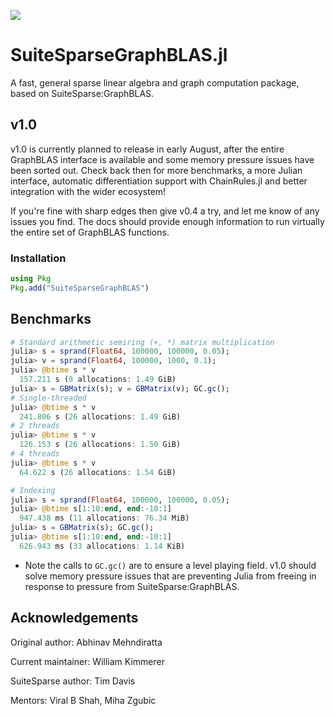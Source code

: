 [![](https://img.shields.io/badge/docs-dev-blue.svg)](https://juliasparse.github.io/SuiteSparseGraphBLAS.jl/dev/)

# SuiteSparseGraphBLAS.jl
A fast, general sparse linear algebra and graph computation package, based on SuiteSparse:GraphBLAS.

## v1.0
v1.0 is currently planned to release in early August, after the entire GraphBLAS interface is available and some memory pressure issues have been sorted out. Check back then for more benchmarks, a more Julian interface, automatic differentiation support with ChainRules.jl and better integration with the wider ecosystem!

If you're fine with sharp edges then give v0.4 a try, and let me know of any issues you find.
The docs should provide enough information to run virtually the entire set of GraphBLAS functions.

### Installation
```julia
using Pkg
Pkg.add("SuiteSparseGraphBLAS")
```

## Benchmarks

```julia
# Standard arithmetic semiring (+, *) matrix multiplication
julia> s = sprand(Float64, 100000, 100000, 0.05);
julia> v = sprand(Float64, 100000, 1000, 0.1);
julia> @btime s * v
  157.211 s (8 allocations: 1.49 GiB)
julia> s = GBMatrix(s); v = GBMatrix(v); GC.gc();
# Single-threaded
julia> @btime s * v
  241.806 s (26 allocations: 1.49 GiB)
# 2 threads
julia> @btime s * v
  126.153 s (26 allocations: 1.50 GiB)
# 4 threads
julia> @btime s * v
  64.622 s (26 allocations: 1.54 GiB)

# Indexing
julia> s = sprand(Float64, 100000, 100000, 0.05);
julia> @btime s[1:10:end, end:-10:1]
  947.438 ms (11 allocations: 76.34 MiB)
julia> s = GBMatrix(s); GC.gc();
julia> @btime s[1:10:end, end:-10:1]
  626.943 ms (33 allocations: 1.14 KiB)
```

* Note the calls to `GC.gc()` are to ensure a level playing field. v1.0 should solve memory pressure issues that are preventing Julia from freeing in response to pressure from SuiteSparse:GraphBLAS.

## Acknowledgements
Original author: Abhinav Mehndiratta

Current maintainer: William Kimmerer

SuiteSparse author: Tim Davis

Mentors: Viral B Shah, Miha Zgubic
